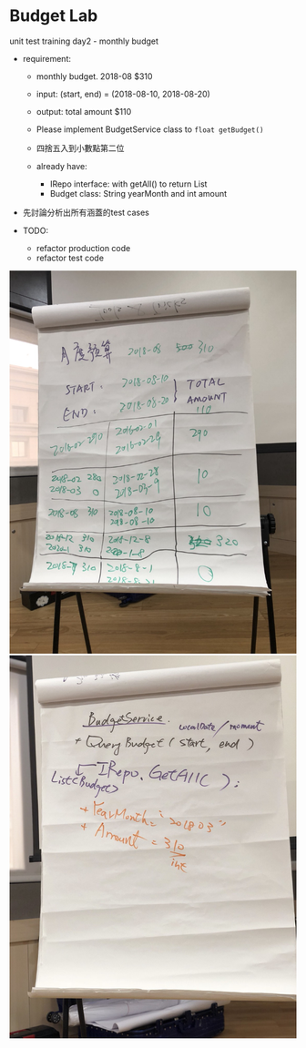 # Budget Lab
unit test training day2 - monthly budget

- requirement:
	- monthly budget. 2018-08 $310
	- input: (start, end) = (2018-08-10, 2018-08-20)
	- output: total amount $110
	
	- Please implement BudgetService class to `float getBudget()`
	- 四捨五入到小數點第二位

	- already have:
		- IRepo interface: with getAll() to return List<Budget>
		- Budget class: String yearMonth and int amount
		
- 先討論分析出所有涵蓋的test cases
- TODO:
	- refactor production code
	- refactor test code

![Alt text](doc/budget_0.jpg "tennis 1")
![Alt text](doc/budget_1.jpg "tennis 2")